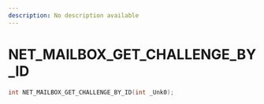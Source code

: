 ```yaml
---
description: No description available 
---
```


# NET_MAILBOX_GET_CHALLENGE_BY_ID

```cpp
int NET_MAILBOX_GET_CHALLENGE_BY_ID(int _Unk0);
```